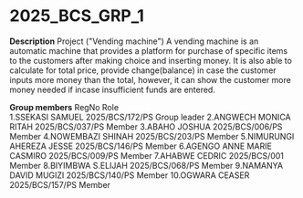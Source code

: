 # 2025_BCS_GRP_1

**Description**
Project ("Vending machine")
A vending machine is an automatic machine that provides a platform for purchase of specific items to the customers after making choice and inserting money.
It is also able to calculate for total price, provide change(balance) in case the customer inputs more money than the total, however, it can show the customer more money needed if incase insufficient funds are entered.


**Group members**             RegNo                   Role    
1.SSEKASI SAMUEL              2025/BCS/172/PS         Group leader
2.ANGWECH MONICA RITAH        2025/BCS/037/PS         Member
3.ABAHO JOSHUA                2025/BCS/006/PS         Member
4.NOWEMBAZI SHINAH            2025/BCS/203/PS         Member
5.NIMURUNGI AHEREZA JESSE     2025/BCS/146/PS         Member
6.AGENGO ANNE MARIE CASMIRO   2025/BCS/009/PS         Member
7.AHABWE CEDRIC               2025/BCS/001            Member
8.BIYIMBWA S.ELIJAH           2025/BCS/068/PS         Member
9.NAMANYA DAVID MUGIZI        2025/BCS/140/PS         Member
10.OGWARA CEASER              2025/BCS/157/PS         Member
